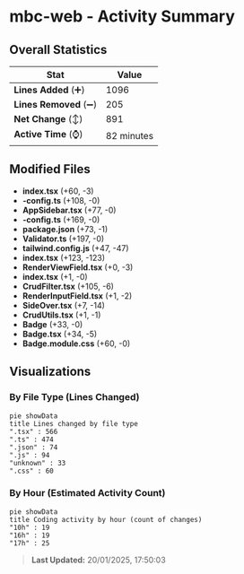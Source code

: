 # mbc-web - Activity Summary 

## Overall Statistics

| Stat                   | Value                                                             |
| ---------------------- | ----------------------------------------------------------------- |
| **Lines Added** (➕)   | 1096                                          |
| **Lines Removed** (➖) | 205                                        |
| **Net Change** (↕)    | 891                |
| **Active Time** (⌚)   | 82 minutes |


## Modified Files
- **index.tsx** (+60, -3)
- **-config.ts** (+108, -0)
- **AppSidebar.tsx** (+77, -0)
- **-config.ts** (+169, -0)
- **package.json** (+73, -1)
- **Validator.ts** (+197, -0)
- **tailwind.config.js** (+47, -47)
- **index.tsx** (+123, -123)
- **RenderViewField.tsx** (+0, -3)
- **index.tsx** (+1, -0)
- **CrudFilter.tsx** (+105, -6)
- **RenderInputField.tsx** (+1, -2)
- **SideOver.tsx** (+7, -14)
- **CrudUtils.tsx** (+1, -1)
- **Badge** (+33, -0)
- **Badge.tsx** (+34, -5)
- **Badge.module.css** (+60, -0)

## Visualizations

### By File Type (Lines Changed)

```mermaid
pie showData
title Lines changed by file type
".tsx" : 566
".ts" : 474
".json" : 74
".js" : 94
"unknown" : 33
".css" : 60
```

### By Hour (Estimated Activity Count)

```mermaid
pie showData
title Coding activity by hour (count of changes)
"10h" : 19
"16h" : 19
"17h" : 25
```


> **Last Updated:** 20/01/2025, 17:50:03
